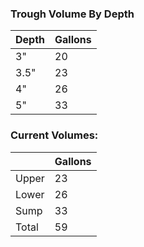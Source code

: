 ### Trough Volume By Depth
| Depth | Gallons  | 
|-------|----------|
| 3"    | 20  |
| 3.5"  | 23  |
| 4"    | 26 |
| 5"    | 33 |


### Current Volumes:
|         | Gallons  | 
|-------  |----------|
| Upper   | 23  |
| Lower   | 26 |
| Sump    | 33 |
| Total   | 59 |